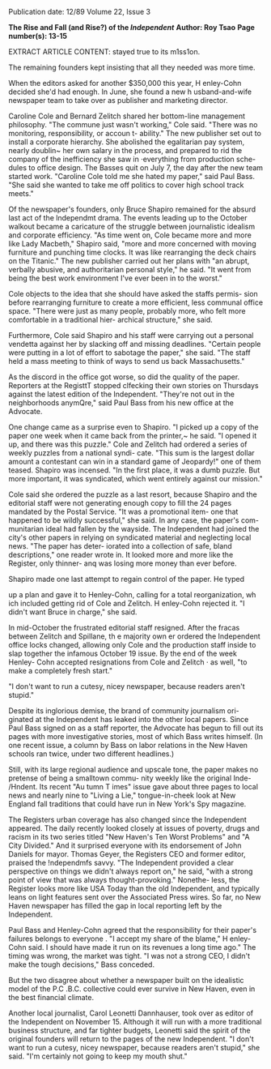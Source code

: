 Publication date: 12/89
Volume 22, Issue 3

**The Rise and Fall (and Rise?) of the *Independent***
**Author: Roy Tsao**
**Page number(s): 13-15**

EXTRACT ARTICLE CONTENT:
stayed 
true to 
its m1ss1on. 

The 
remaining founders kept insisting that 
all they needed was more time. 

When the editors asked for another 
$350,000 this year, H enley-Cohn 
decided she'd had enough. In June, she 
found 
a 
new 
h usband-and-wife 
newspaper team to take over as 
publisher and marketing director. 

Caroline Cole and Bernard Zelitch 
shared her bottom-line management 
philosophy. "The commune just wasn't 
working," Cole said. "There was no 
monitoring, responsibility, or accoun t-
ability." The new publisher set out to 
install a corporate hierarchy. She 
abolished the egalitarian pay system, 
nearly doublin~ her own salary in the 
process, and prepared to rid the 
company of the inefficiency she saw 
in ·everything from production sche-
dules to office design. The Basses quit 
on July 7, the day after the new team 
started work. "Caroline Cole told me 
she hated my paper," said Paul Bass. 
"She said she wanted to take me off 
politics to cover high school track 
meets." 

Of the newspaper's founders, only 
Bruce Shapiro remained for the absurd 
last act of the lndependmt drama. The 
events leading up to the October 
walkout became a caricature of the 
struggle between journalistic idealism 
and corporate efficiency. "As time 
went on, Cole became more and more 
like Lady Macbeth," Shapiro said, 
"more and more concerned with 
moving furniture and punching time 
clocks. It was like rearranging the deck 
chairs on the Titanic." The new 
publisher carried out her plans with 
"an abrupt, verbally abusive, and 
authoritarian personal style," he said. 
"It went from being the best work 
environment I've ever been in to the 
worst." 

Cole objects to the idea that she 
should have asked the staffs permis-
sion before rearranging furniture to 
create a more efficient, less communal 
office space. "There were just as many 
people, probably more, who felt more 
comfortable in a 
traditional hier-
archical structure," she said. 

Furthermore, Cole said Shapiro and 
his staff were carrying out a personal 
vendetta against her by slacking off 
and missing deadlines. "Certain people 
were putting in a lot of effort to 
sabotage the paper," she said. "The 
staff held a mass meeting to think of 
ways 
to 
send 
us 
back 
Massachusetts." 

As the discord in the office got 
worse, so did the quality of the paper. 
Reporters at the RegisttT stopped 
clfecking their own stories on 
Thursdays against the latest edition of 
the Independent. "They're not out in the 
neighborhoods anymQre," said Paul 
Bass from his new office at the Advocate. 

One change came as a surprise even to 
Shapiro. "I picked up a copy of the 
paper one week when it came back 
from the printer,~ he said. "I opened it 
up, and there was this puzzle." Cole 
and Zelitch had ordered a series of 
weekly puzzles from a national syndi-
cate. "This sum is the largest dollar 
amount a contestant can win in a 
standard game of Jeopardy!" one of 
them teased. Shapiro was incensed. "In 
the first place, it was a dumb puzzle. 
But more important, it was syndicated, 
which went entirely 
against our 
mission." 

Cole said she ordered the puzzle as a 
last resort, because Shapiro and the 
editorial staff were not generating 
enough copy to fill the 24 pages 
mandated by the Postal Service. "It 
was a promotional item- one that 
happened to be wildly successful," she 
said. In any case, the paper's com-
munitarian ideal had fallen by the 
wayside. The Independent had joined the 
city's other papers in relying on 
syndicated material and neglecting 
local news. "The paper has deter-
iorated into a collection of safe, bland 
descriptions," one reader wrote in. It 
looked more and more like the Register, 
only thinner- anq was losing more 
money than ever before. 

Shapiro made one last attempt to 
regain control of the paper. He typed 


up a plan and gave it to Henley-Cohn, 
calling for a 
total reorganization, 
wh ich included getting rid of Cole and 
Zelitch. H enley-Cohn rejected it. "I 
didn't want Bruce in charge," she said. 

In mid-October the frustrated editorial 
staff resigned. After the fracas between 
Zelitch and Spillane, th e majority 
own er ordered the Independent office 
locks changed, allowing only Cole and 
the production staff inside to slap 
together the infamous October 19 
issue. By the end of the week Henley-
Cohn accepted resignations from Cole 
and 
Zelitch · as well, "to make a 
completely fresh start." 

"I don't want to run a 
cutesy, nicey 
newspaper, because 
readers aren't stupid." 

Despite its inglorious demise, the 
brand of community journalism ori-
ginated at the Independent has leaked 
into the other local papers. Since Paul 
Bass signed on as a staff reporter, the 
Advocate has begun to fill out its pages 
with more investigative stories, most of 
which Bass writes himself. (In one 
recent issue, a column by Bass on labor 
relations in the New Haven schools ran 
twice, under two different headlines.) 

Still, with its large regional audience 
and upscale tone, the paper makes no 
pretense of being a smalltown commu-
nity weekly like the original Inde-
/Hndent. Its recent "Au tumn T imes" 
issue gave about three pages to local 
news and nearly nine to "Living a Lie," 
tongue-in-cheek look at 
New 
England fall traditions that could have 
run in New York's Spy magazine. 

The Registers urban coverage has 
also changed since the Independent 
appeared. The daily recently looked 
closely at issues of poverty, drugs and 
racism in its two series titled "New 
Haven's Ten Worst Problems" and "A 
City Divided." And 
it surprised 
everyone with its endorsement of John 
Daniels for mayor. Thomas Geyer, the 
Registers CEO and former editor, praised 
the !ndependmfs savvy. "The Independent 
provided a clear perspective on things 
we didn't always report on," he said, 
"with a strong point of view that was 
always thought-provoking." Nonethe-
less, the Register looks more like USA 
Today than the old Independent, and 
typically leans on light features sent 
over the Associated Press wires. So far, 
no New Haven newspaper has filled 
the gap in local reporting left by the 
Independent. 

Paul Bass and Henley-Cohn agreed 
that the responsibility for their paper's 
failures belongs to everyone . "I accept 
my share of the blame," H enley-Cohn 
said. I should have made it run on its 
revenues a long time ago." The timing 
was wrong, the market was tight. "I 
was not a strong CEO, I didn't make 
the tough decisions," Bass conceded. 

But the two disagree about whether a 
newspaper built on the idealistic model 
of the P.C .B.C. collective could ever 
survive in New Haven, even in the 
best financial climate. 

Another local journalist, 
Carol 
Leonetti Dannhauser, took over as 
editor of the Independent on November 
15. Although it will run with a more 
traditional business structure, and far 
tighter budgets, Leonetti said the spirit 
of the original founders will return to 
the pages of the new Independent. "I 
don't want to run a cutesy, nicey 
newspaper, 
because readers aren't 
stupid," she said. "I'm certainly not 
going to keep my mouth shut."